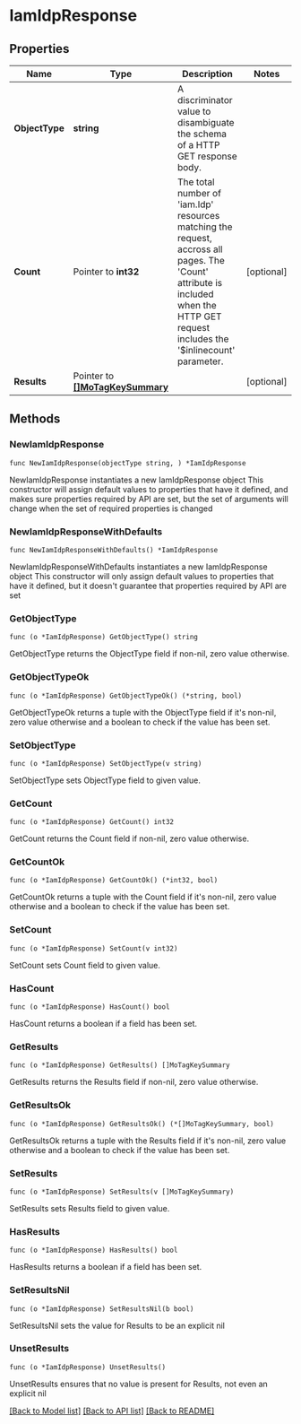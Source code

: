 # IamIdpResponse

## Properties

Name | Type | Description | Notes
------------ | ------------- | ------------- | -------------
**ObjectType** | **string** | A discriminator value to disambiguate the schema of a HTTP GET response body. | 
**Count** | Pointer to **int32** | The total number of &#39;iam.Idp&#39; resources matching the request, accross all pages. The &#39;Count&#39; attribute is included when the HTTP GET request includes the &#39;$inlinecount&#39; parameter. | [optional] 
**Results** | Pointer to [**[]MoTagKeySummary**](MoTagKeySummary.md) |  | [optional] 

## Methods

### NewIamIdpResponse

`func NewIamIdpResponse(objectType string, ) *IamIdpResponse`

NewIamIdpResponse instantiates a new IamIdpResponse object
This constructor will assign default values to properties that have it defined,
and makes sure properties required by API are set, but the set of arguments
will change when the set of required properties is changed

### NewIamIdpResponseWithDefaults

`func NewIamIdpResponseWithDefaults() *IamIdpResponse`

NewIamIdpResponseWithDefaults instantiates a new IamIdpResponse object
This constructor will only assign default values to properties that have it defined,
but it doesn't guarantee that properties required by API are set

### GetObjectType

`func (o *IamIdpResponse) GetObjectType() string`

GetObjectType returns the ObjectType field if non-nil, zero value otherwise.

### GetObjectTypeOk

`func (o *IamIdpResponse) GetObjectTypeOk() (*string, bool)`

GetObjectTypeOk returns a tuple with the ObjectType field if it's non-nil, zero value otherwise
and a boolean to check if the value has been set.

### SetObjectType

`func (o *IamIdpResponse) SetObjectType(v string)`

SetObjectType sets ObjectType field to given value.


### GetCount

`func (o *IamIdpResponse) GetCount() int32`

GetCount returns the Count field if non-nil, zero value otherwise.

### GetCountOk

`func (o *IamIdpResponse) GetCountOk() (*int32, bool)`

GetCountOk returns a tuple with the Count field if it's non-nil, zero value otherwise
and a boolean to check if the value has been set.

### SetCount

`func (o *IamIdpResponse) SetCount(v int32)`

SetCount sets Count field to given value.

### HasCount

`func (o *IamIdpResponse) HasCount() bool`

HasCount returns a boolean if a field has been set.

### GetResults

`func (o *IamIdpResponse) GetResults() []MoTagKeySummary`

GetResults returns the Results field if non-nil, zero value otherwise.

### GetResultsOk

`func (o *IamIdpResponse) GetResultsOk() (*[]MoTagKeySummary, bool)`

GetResultsOk returns a tuple with the Results field if it's non-nil, zero value otherwise
and a boolean to check if the value has been set.

### SetResults

`func (o *IamIdpResponse) SetResults(v []MoTagKeySummary)`

SetResults sets Results field to given value.

### HasResults

`func (o *IamIdpResponse) HasResults() bool`

HasResults returns a boolean if a field has been set.

### SetResultsNil

`func (o *IamIdpResponse) SetResultsNil(b bool)`

 SetResultsNil sets the value for Results to be an explicit nil

### UnsetResults
`func (o *IamIdpResponse) UnsetResults()`

UnsetResults ensures that no value is present for Results, not even an explicit nil

[[Back to Model list]](../README.md#documentation-for-models) [[Back to API list]](../README.md#documentation-for-api-endpoints) [[Back to README]](../README.md)


